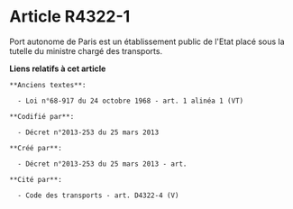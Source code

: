# Article R4322-1

Port autonome de Paris est un établissement public de l'Etat placé sous la tutelle du ministre chargé des transports.

**Liens relatifs à cet article**

	**Anciens textes**:

	  - Loi n°68-917 du 24 octobre 1968 - art. 1 alinéa 1 (VT)

	**Codifié par**:

	  - Décret n°2013-253 du 25 mars 2013

	**Créé par**:

	  - Décret n°2013-253 du 25 mars 2013 - art.

	**Cité par**:

	  - Code des transports - art. D4322-4 (V)
